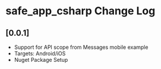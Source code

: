 # safe_app_csharp Change Log

## [0.0.1]
- Support for API scope from Messages mobile example
- Targets: Android/iOS
- Nuget Package Setup